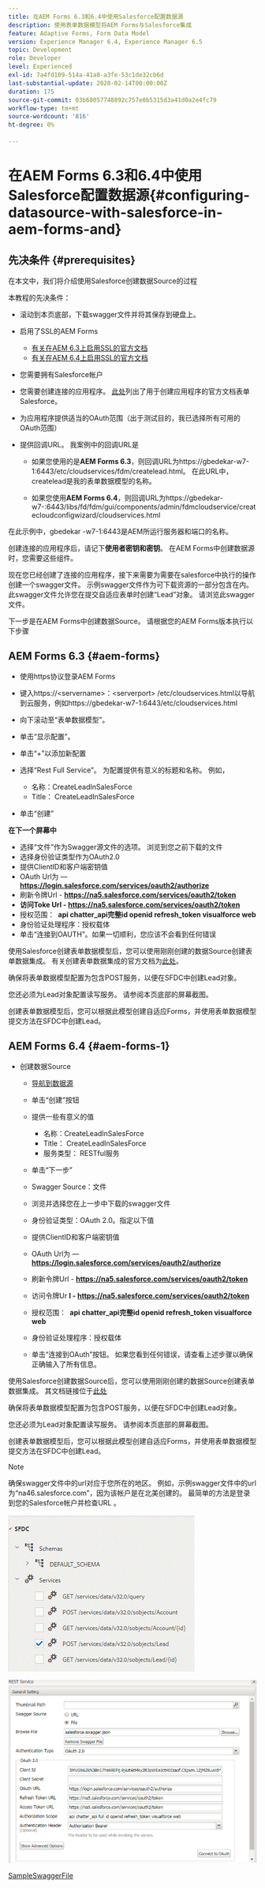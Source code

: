 ```yaml
---
title: 在AEM Forms 6.3和6.4中使用Salesforce配置数据源
description: 使用表单数据模型将AEM Forms与Salesforce集成
feature: Adaptive Forms, Form Data Model
version: Experience Manager 6.4, Experience Manager 6.5
topic: Development
role: Developer
level: Experienced
exl-id: 7a4fd109-514a-41a8-a3fe-53c1de32cb6d
last-substantial-update: 2020-02-14T00:00:00Z
duration: 175
source-git-commit: 03b68057748892c757e0b5315d3a41d0a2e4fc79
workflow-type: tm+mt
source-wordcount: '816'
ht-degree: 0%

---
```


# 在AEM Forms 6.3和6.4中使用Salesforce配置数据源{#configuring-datasource-with-salesforce-in-aem-forms-and}

## 先决条件 {#prerequisites}

在本文中，我们将介绍使用Salesforce创建数据Source的过程

本教程的先决条件：

* 滚动到本页底部，下载swagger文件并将其保存到硬盘上。
* 启用了SSL的AEM Forms

   * [有关在AEM 6.3上启用SSL的官方文档](https://helpx.adobe.com/cn/experience-manager/6-3/sites/administering/using/ssl-by-default.html)
   * [有关在AEM 6.4上启用SSL的官方文档](https://helpx.adobe.com/cn/experience-manager/6-4/sites/administering/using/ssl-by-default.html)

* 您需要拥有Salesforce帐户
* 您需要创建连接的应用程序。 [此处](https://help.salesforce.com/articleView?id=connected_app_create.htm&type=0)列出了用于创建应用程序的官方文档表单Salesforce。
* 为应用程序提供适当的OAuth范围（出于测试目的，我已选择所有可用的OAuth范围）
* 提供回调URL。 我案例中的回调URL是

   * 如果您使用的是&#x200B;**AEM Forms 6.3**，则回调URL为https://gbedekar-w7-1:6443/etc/cloudservices/fdm/createlead.html。 在此URL中， createlead是我的表单数据模型的名称。

   * 如果您使用&#x200B;**AEM Forms 6.4**，则回调URL为https://gbedekar-w7-:6443/libs/fd/fdm/gui/components/admin/fdmcloudservice/createcloudconfigwizard/cloudservices.html

在此示例中，gbedekar -w7-1:6443是AEM所运行服务器和端口的名称。

创建连接的应用程序后，请记下&#x200B;**使用者密钥和密钥**。 在AEM Forms中创建数据源时，您需要这些组件。

现在您已经创建了连接的应用程序，接下来需要为需要在salesforce中执行的操作创建一个swagger文件。 示例swagger文件作为可下载资源的一部分包含在内。 此swagger文件允许您在提交自适应表单时创建“Lead”对象。 请浏览此swagger文件。

下一步是在AEM Forms中创建数据Source。 请根据您的AEM Forms版本执行以下步骤

## AEM Forms 6.3 {#aem-forms}

* 使用https协议登录AEM Forms
* 键入https://&lt;servername>：&lt;serverport> /etc/cloudservices.html以导航到云服务，例如https://gbedekar-w7-1:6443/etc/cloudservices.html
* 向下滚动至“表单数据模型”。
* 单击“显示配置”。
* 单击“+”以添加新配置
* 选择“Rest Full Service”。 为配置提供有意义的标题和名称。 例如，

   * 名称：CreateLeadInSalesForce
   * Title： CreateLeadInSalesForce

* 单击“创建”

**在下一个屏幕中**

* 选择“文件”作为Swagger源文件的选项。 浏览到您之前下载的文件
* 选择身份验证类型作为OAuth2.0
* 提供ClientID和客户端密钥值
* OAuth Url为 — **https://login.salesforce.com/services/oauth2/authorize**
* 刷新令牌Url - **https://na5.salesforce.com/services/oauth2/token**
* **访问Toke Url - https://na5.salesforce.com/services/oauth2/token**
* 授权范围： **&#x200B; api   chatter_api完整id   openid   refresh_token visualforce web**
* 身份验证处理程序：授权载体
* 单击“连接到OAUTH”。如果一切顺利，您应该不会看到任何错误

使用Salesforce创建表单数据模型后，您可以使用刚刚创建的数据Source创建表单数据集成。 有关创建表单数据集成的官方文档为[此处](https://helpx.adobe.com/cn/aem-forms/6-3/data-integration.html)。

确保将表单数据模型配置为包含POST服务，以便在SFDC中创建Lead对象。

您还必须为Lead对象配置读写服务。 请参阅本页底部的屏幕截图。

创建表单数据模型后，您可以根据此模型创建自适应Forms，并使用表单数据模型提交方法在SFDC中创建Lead。

## AEM Forms 6.4 {#aem-forms-1}

* 创建数据Source

   * [导航到数据源](http://localhost:4502/libs/fd/fdm/gui/components/admin/fdmcloudservice/fdm.html/conf/global)

   * 单击“创建”按钮
   * 提供一些有意义的值

      * 名称：CreateLeadInSalesForce
      * Title： CreateLeadInSalesForce
      * 服务类型： RESTful服务

   * 单击“下一步”
   * Swagger Source：文件
   * 浏览并选择您在上一步中下载的swagger文件
   * 身份验证类型：OAuth 2.0。指定以下值
   * 提供ClientID和客户端密钥值
   * OAuth Url为 — **https://login.salesforce.com/services/oauth2/authorize**
   * 刷新令牌Url - **https://na5.salesforce.com/services/oauth2/token**
   * 访问令牌Ur **l - https://na5.salesforce.com/services/oauth2/token**
   * 授权范围： **&#x200B; api chatter_api完整id openid refresh_token visualforce web**
   * 身份验证处理程序：授权载体
   * 单击“连接到OAuth”按钮。 如果您看到任何错误，请查看上述步骤以确保正确输入了所有信息。

使用Salesforce创建数据Source后，您可以使用刚刚创建的数据Source创建表单数据集成。 其文档链接位于[此处](https://helpx.adobe.com/cn/experience-manager/6-4/forms/using/create-form-data-models.html)

确保将表单数据模型配置为包含POST服务，以便在SFDC中创建Lead对象。

您还必须为Lead对象配置读写服务。 请参阅本页底部的屏幕截图。

创建表单数据模型后，您可以根据此模型创建自适应Forms，并使用表单数据模型提交方法在SFDC中创建Lead。

>[!NOTE]
>
>确保swagger文件中的url对应于您所在的地区。 例如，示例swagger文件中的url为“na46.salesforce.com”，因为该帐户是在北美创建的。 最简单的方法是登录到您的Salesforce帐户并检查URL 。

![sfdc1](assets/sfdc1.gif)

![sfdc2](assets/sfdc2.png)

[SampleSwaggerFile](assets/swagger-sales-force-lead.json)
